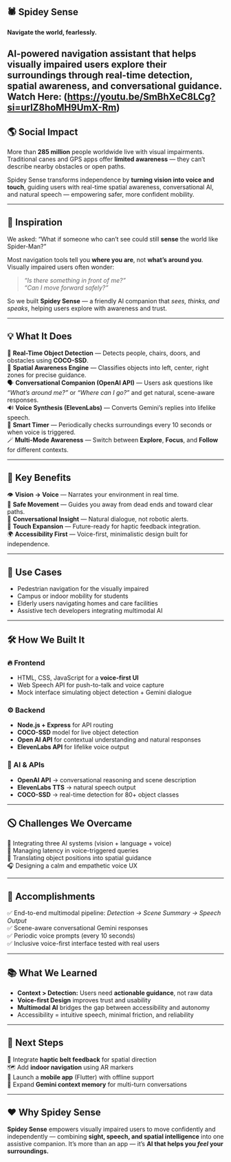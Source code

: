## 🕷️ Spidey Sense
**Navigate the world, fearlessly.**<br>

AI-powered navigation assistant that helps visually impaired users explore their surroundings through real-time detection, spatial awareness, and conversational guidance.
Watch Here: (https://youtu.be/SmBhXeC8LCg?si=urIZ8hoMH9UmX-Rm)
---
## 🌎 Social Impact
More than **285 million** people worldwide live with visual impairments. Traditional canes and GPS apps offer **limited awareness** — they can’t describe nearby obstacles or open paths.<br>

Spidey Sense transforms independence by **turning vision into voice and touch**, guiding users with real-time spatial awareness, conversational AI, and natural speech — empowering safer, more confident mobility.

---
## 🧠 Inspiration
We asked: “What if someone who can’t see could still **sense** the world like Spider-Man?” <br>

Most navigation tools tell you **where you are**, not **what’s around you**.
Visually impaired users often wonder:
> *“Is there something in front of me?”<br>
> “Can I move forward safely?”*<br>

So we built **Spidey Sense** — a friendly AI companion that *sees, thinks, and speaks*, helping users explore with awareness and trust.<br>

---
## 💡 What It Does
🧠 **Real-Time Object Detection** — Detects people, chairs, doors, and obstacles using **COCO-SSD**.<br>
🦯 **Spatial Awareness Engine** — Classifies objects into left, center, right zones for precise guidance.<br>
🗣️ **Conversational Companion (OpenAI API)** — Users ask questions like *“What’s around me?”* or *“Where can I go?”* and get natural, scene-aware responses.<br>
🔊 **Voice Synthesis (ElevenLabs)** — Converts Gemini’s replies into lifelike speech.<br>
🥐 **Smart Timer** — Periodically checks surroundings every 10 seconds or when voice is triggered.<br>
🪄 **Multi-Mode Awareness** — Switch between **Explore**, **Focus**, and **Follow** for different contexts.<br>

---

## 🌟 Key Benefits

👁️ **Vision → Voice** — Narrates your environment in real time.<br>
🦯 **Safe Movement** — Guides you away from dead ends and toward clear paths.<br>
🧠 **Conversational Insight** — Natural dialogue, not robotic alerts.<br>
🤱 **Touch Expansion** — Future-ready for haptic feedback integration.<br>
🌍 **Accessibility First** — Voice-first, minimalistic design built for independence.<br>

---

## 🚀 Use Cases

* Pedestrian navigation for the visually impaired
* Campus or indoor mobility for students
* Elderly users navigating homes and care facilities
* Assistive tech developers integrating multimodal AI

---

## 🛠️ How We Built It

### 🔥 Frontend

* HTML, CSS, JavaScript for a **voice-first UI**
* Web Speech API for push-to-talk and voice capture
* Mock interface simulating object detection + Gemini dialogue

### ⚙️ Backend

* **Node.js + Express** for API routing
* **COCO-SSD** model for live object detection
* **Open AI API** for contextual understanding and natural responses
* **ElevenLabs API** for lifelike voice output

### 🤖 AI & APIs

* **OpenAI API** → conversational reasoning and scene description
* **ElevenLabs TTS** → natural speech output
* **COCO-SSD** → real-time detection for 80+ object classes

---

## 🛇 Challenges We Overcame

🧩 Integrating three AI systems (vision + language + voice)<br>
🎤 Managing latency in voice-triggered queries<br>
🦯 Translating object positions into spatial guidance<br>
🎧 Designing a calm and empathetic voice UX<br>

---

## 🌺 Accomplishments

✅ End-to-end multimodal pipeline: *Detection → Scene Summary → Speech Output*<br>
✅ Scene-aware conversational Gemini responses<br>
✅ Periodic voice prompts (every 10 seconds)<br>
✅ Inclusive voice-first interface tested with real users<br>

---

## 📚 What We Learned

* **Context > Detection:** Users need **actionable guidance**, not raw data
* **Voice-first Design** improves trust and usability
* **Multimodal AI** bridges the gap between accessibility and autonomy
* Accessibility = intuitive speech, minimal friction, and reliability

---

## 🚀 Next Steps

🦡 Integrate **haptic belt feedback** for spatial direction<br>
🗺️ Add **indoor navigation** using AR markers<br>
📱 Launch a **mobile app** (Flutter) with offline support<br>
🧠 Expand **Gemini context memory** for multi-turn conversations<br>

---

## ❤️ Why Spidey Sense

**Spidey Sense** empowers visually impaired users to move confidently and independently — combining **sight, speech, and spatial intelligence** into one assistive companion.
It’s more than an app — it’s **AI that helps you *feel* your surroundings.**
